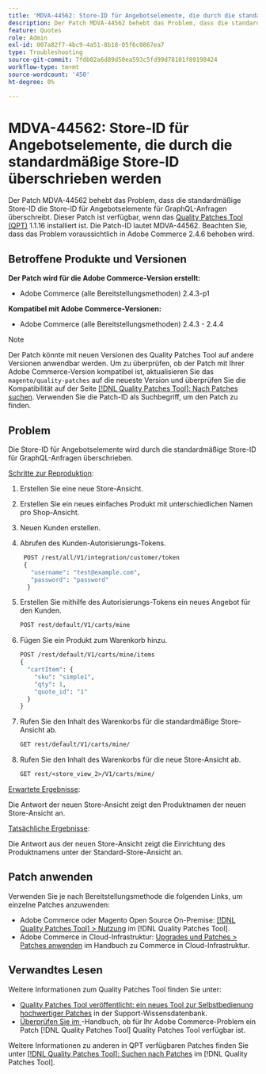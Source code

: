 ```yaml
---
title: 'MDVA-44562: Store-ID für Angebotselemente, die durch die standardmäßige Store-ID überschrieben werden'
description: Der Patch MDVA-44562 behebt das Problem, dass die standardmäßige Store-ID die Store-ID für Angebotselemente für GraphQL-Anfragen überschreibt. Dieser Patch ist verfügbar, wenn das [Quality Patches Tool (QPT)](https://experienceleague.adobe.com/de/docs/commerce-operations/tools/quality-patches-tool/quality-patches-tool-to-self-serve-quality-patches) 1.1.16 installiert ist. Die Patch-ID lautet MDVA-44562. Beachten Sie, dass das Problem voraussichtlich in Adobe Commerce 2.4.6 behoben wird.
feature: Quotes
role: Admin
exl-id: 007a82f7-4bc9-4a51-8b18-05f6c0867ea7
type: Troubleshooting
source-git-commit: 7fdb02a6d89d50ea593c5fd99d78101f89198424
workflow-type: tm+mt
source-wordcount: '450'
ht-degree: 0%

---
```


# MDVA-44562: Store-ID für Angebotselemente, die durch die standardmäßige Store-ID überschrieben werden

Der Patch MDVA-44562 behebt das Problem, dass die standardmäßige Store-ID die Store-ID für Angebotselemente für GraphQL-Anfragen überschreibt. Dieser Patch ist verfügbar, wenn das [Quality Patches Tool (QPT)](https://experienceleague.adobe.com/de/docs/commerce-operations/tools/quality-patches-tool/quality-patches-tool-to-self-serve-quality-patches) 1.1.16 installiert ist. Die Patch-ID lautet MDVA-44562. Beachten Sie, dass das Problem voraussichtlich in Adobe Commerce 2.4.6 behoben wird.

## Betroffene Produkte und Versionen

**Der Patch wird für die Adobe Commerce-Version erstellt:**

* Adobe Commerce (alle Bereitstellungsmethoden) 2.4.3-p1

**Kompatibel mit Adobe Commerce-Versionen:**

* Adobe Commerce (alle Bereitstellungsmethoden) 2.4.3 - 2.4.4

>[!NOTE]
>
>Der Patch könnte mit neuen Versionen des Quality Patches Tool auf andere Versionen anwendbar werden. Um zu überprüfen, ob der Patch mit Ihrer Adobe Commerce-Version kompatibel ist, aktualisieren Sie das `magento/quality-patches` auf die neueste Version und überprüfen Sie die Kompatibilität auf der Seite [[!DNL Quality Patches Tool]: Nach Patches suchen](https://experienceleague.adobe.com/de/docs/commerce-operations/tools/quality-patches-tool/quality-patches-tool-to-self-serve-quality-patches). Verwenden Sie die Patch-ID als Suchbegriff, um den Patch zu finden.

## Problem

Die Store-ID für Angebotselemente wird durch die standardmäßige Store-ID für GraphQL-Anfragen überschrieben.

<u>Schritte zur Reproduktion</u>:

1. Erstellen Sie eine neue Store-Ansicht.
1. Erstellen Sie ein neues einfaches Produkt mit unterschiedlichen Namen pro Shop-Ansicht.
1. Neuen Kunden erstellen.
1. Abrufen des Kunden-Autorisierungs-Tokens.

   ```GraphQL
    POST /rest/all/V1/integration/customer/token
    {
      "username": "test@example.com",
      "password": "password"
     }
   ```

1. Erstellen Sie mithilfe des Autorisierungs-Tokens ein neues Angebot für den Kunden.

   ```GraphQL
   POST rest/default/V1/carts/mine
   ```

1. Fügen Sie ein Produkt zum Warenkorb hinzu.

   ```GraphQL
   POST /rest/default/V1/carts/mine/items
   {
     "cartItem": {
       "sku": "simple1",
       "qty": 1,
       "quote_id": "1"
     }
   }
   ```

1. Rufen Sie den Inhalt des Warenkorbs für die standardmäßige Store-Ansicht ab.

   ```GraphQL
   GET rest/default/V1/carts/mine/
   ```

1. Rufen Sie den Inhalt des Warenkorbs für die neue Store-Ansicht ab.

   ```GraphQL
   GET rest/<store_view_2>/V1/carts/mine/
   ```

<u>Erwartete Ergebnisse</u>:

Die Antwort der neuen Store-Ansicht zeigt den Produktnamen der neuen Store-Ansicht an.

<u>Tatsächliche Ergebnisse</u>:

Die Antwort aus der neuen Store-Ansicht zeigt die Einrichtung des Produktnamens unter der Standard-Store-Ansicht an.

## Patch anwenden

Verwenden Sie je nach Bereitstellungsmethode die folgenden Links, um einzelne Patches anzuwenden:

* Adobe Commerce oder Magento Open Source On-Premise: [[!DNL Quality Patches Tool] > Nutzung](/help/tools/quality-patches-tool/usage.md) im [!DNL Quality Patches Tool].
* Adobe Commerce in Cloud-Infrastruktur: [Upgrades und Patches > Patches anwenden](https://experienceleague.adobe.com/docs/commerce-cloud-service/user-guide/develop/upgrade/apply-patches.html?lang=de) im Handbuch zu Commerce in Cloud-Infrastruktur.

## Verwandtes Lesen

Weitere Informationen zum Quality Patches Tool finden Sie unter:

* [Quality Patches Tool veröffentlicht: ein neues Tool zur Selbstbedienung hochwertiger Patches](https://experienceleague.adobe.com/de/docs/commerce-operations/tools/quality-patches-tool/quality-patches-tool-to-self-serve-quality-patches) in der Support-Wissensdatenbank.
* [Überprüfen Sie im &#x200B;](/help/tools/quality-patches-tool/patches-available-in-qpt/check-patch-for-magento-issue-with-magento-quality-patches.md)-Handbuch, ob für Ihr Adobe Commerce-Problem ein Patch [!DNL Quality Patches Tool] Quality Patches Tool verfügbar ist.

Weitere Informationen zu anderen in QPT verfügbaren Patches finden Sie unter [[!DNL Quality Patches Tool]: Suchen nach Patches](https://experienceleague.adobe.com/tools/commerce-quality-patches/index.html?lang=de) im [!DNL Quality Patches Tool].
